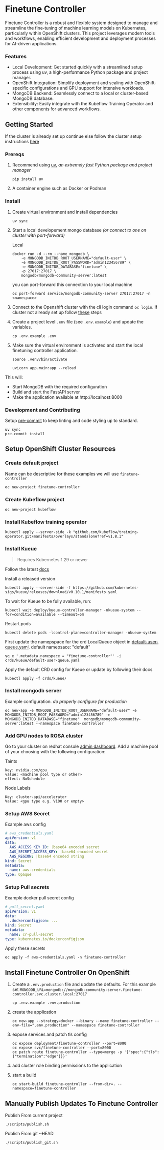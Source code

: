 # Finetune Controller

Finetune Controller is a robust and flexible system designed to manage and streamline the fine-tuning of machine learning models on Kubernetes, particularly within OpenShift clusters. This project leverages modern tools and workflows, enabling efficient development and deployment processes for AI-driven applications.

### Features
- Local Development: Get started quickly with a streamlined setup process using uv, a high-performance Python package and project manager.
- OpenShift Integration: Simplify deployment and scaling with OpenShift-specific configurations and GPU support for intensive workloads.
- MongoDB Backend: Seamlessly connect to a local or cluster-based MongoDB database.
- Extensibility: Easily integrate with the Kubeflow Training Operator and other components for advanced workflows.

## Getting Started

If the cluster is already set up continue else follow the cluster setup instructions [here](#setup-openshift-cluster)
### Prereqs
1. Recommend using [uv](https://github.com/astral-sh/uv), *an extremely fast Python package and project manager*

    ```shell
    pip install uv
    ```
2. A container engine such as Docker or Podman

<!-- ## Quick Setup using Compose

1. Start the application using Docker Compose
    ```shell
    docker compose up -d
    ```

This will:
- Start MongoDB with the required configuration
- Build and start the FastAPI server
- Make the application available at http://localhost:8000

To view logs of the controller:
```shell
docker compose logs controller -f
```

To stop the application:
```shell
docker compose down
``` -->


### Install
1. Create virtual environment and install dependencies
    ```shell
    uv sync
    ```

2. Start a local developement mongo database *(or connect to one on cluster with port-forward)*

    Local
    ```shell
    docker run -d --rm --name mongodb \
        -e MONGODB_INITDB_ROOT_USERNAME="default-user" \
        -e MONGODB_INITDB_ROOT_PASSWORD="admin123456789" \
        -e MONGODB_INITDB_DATABASE="finetune" \
        -p 27017:27017 \
        mongodb/mongodb-community-server:latest
    ```

    you can port-forward this connection to your local machine
    ```shell
    oc port-forward service/mongodb-community-server 27017:27017 -n <namespace>
    ```

3. Connect to the Openshift cluster with the cli login command `oc login`. If cluster not already set up follow [these](#setup-openshift-cluster) steps

4. Create a project level `.env` file (see `.env.example`) and update the variables.
    ```shell
    cp .env.example .env
    ```

5. Make sure the virtual environment is activated and start the local finetuning controller application.
    ```shell
    source .venv/bin/activate

    uvicorn app.main:app --reload
    ```

This will:
- Start MongoDB with the required configuration
- Build and start the FastAPI server
- Make the application available at http://localhost:8000

### Development and Contributing
Setup [pre-commit](https://pre-commit.com/#install) to keep linting and code styling up to standard.
```shell
uv sync
pre-commit install
```

## Setup OpenShift Cluster Resources

### Create default project
Name can be descriptive for these examples we will use `finetune-controller`
```shell
oc new-project finetune-controller
```

### Create Kubeflow project
```shell
oc new-project kubeflow
```

### Install Kubeflow training operator
<!-- ```shell
kubectl apply -k "github.com/kubeflow/training-operator/manifests/overlays/standalone"
``` -->
```shell
kubectl apply --server-side -k "github.com/kubeflow/training-operator.git/manifests/overlays/standalone?ref=v1.8.1"
```

### Install Kueue
> Requires Kubernetes 1.29 or newer

Follow the latest [docs](https://kueue.sigs.k8s.io/docs/installation/)

Install a released version
```shell
kubectl apply --server-side -f https://github.com/kubernetes-sigs/kueue/releases/download/v0.10.1/manifests.yaml
```

To wait for Kueue to be fully available, run:
```shell
kubectl wait deploy/kueue-controller-manager -nkueue-system --for=condition=available --timeout=5m
```

Restart pods
```shell
kubectl delete pods -lcontrol-plane=controller-manager -nkueue-system
```

First update the namepspace for the crd LocalQueue object in [default-user-queue.yaml](/crds/kueue/default-user-queue.yaml). default namepsace: "default"
```shell
yq e '.metadata.namespace = "finetune-controller"' -i crds/kueue/default-user-queue.yaml
```

Apply the default CRD config for Kueue or update by following their docs
```shell
kubectl apply -f crds/kueue/
```

### Install mongodb server

Example configuration. *do properly configure for production*
```shell
oc new-app -e MONGODB_INITDB_ROOT_USERNAME="default-user" -e MONGODB_INITDB_ROOT_PASSWORD="admin123456789" -e MONGODB_INITDB_DATABASE="finetune"  mongodb/mongodb-community-server:latest --namespace finetune-controller
```

<!-- ### Install Kubeflow pipelines
> reference [here](https://www.kubeflow.org/docs/components/pipelines/operator-guides/installation/).

```shell
export PIPELINE_VERSION=2.3.0
kubectl apply -k "github.com/kubeflow/pipelines/manifests/kustomize/cluster-scoped-resources?ref=$PIPELINE_VERSION"
kubectl wait --for condition=established --timeout=60s crd/applications.app.k8s.io
kubectl apply -k "github.com/kubeflow/pipelines/manifests/kustomize/env/platform-agnostic?ref=$PIPELINE_VERSION"
```

update the pipeline ui to disable gke metadata due to bug [here](https://github.com/kubeflow/pipelines/issues/11247)
```shell
oc set env deployment/ml-pipeline-ui DISABLE_GKE_METADATA=true
``` -->

### Add GPU nodes to ROSA cluster
Go to your cluster on redhat console [admin dashboard](https://console.redhat.com/openshift/cluster-list). Add a machine pool of your choosing with the following configuration:

Taints
```
key: nvidia.com/gpu
value: <machine pool type or other>
effect: NoSchedule
```

Node Labels
```
Key: cluster-api/accelerator
Value: <gpu type e.g. V100 or empty>
```

### Setup AWS Secret

Example aws config
```yaml
# aws_credentials.yaml
apiVersion: v1
data:
  AWS_ACCESS_KEY_ID: |base64 encoded secret
  AWS_SECRET_ACCESS_KEY: |base64 encoded secret
  AWS_REGION: |base64 encoded string
kind: Secret
metadata:
  name: aws-credentials
type: Opaque

```

### Setup Pull secrets

Example docker pull secret config
```yaml
# pull_secret.yaml
apiVersion: v1
data:
  .dockerconfigjson: ...
kind: Secret
metadata:
  name: cr-pull-secret
type: kubernetes.io/dockerconfigjson

```

Apply these secrets
```shell
oc apply -f aws-credentials.yaml -n finetune-controller
```

## Install Finetune Controller On OpenShift

1. Create a `.env.production` file and update the defaults. For this example set `MONGODB_URL=mongodb://mongodb-community-server.finetune-controller.svc.cluster.local:27017`
    ```shell
    cp .env.example .env.production
    ```

2. create the application
    ```shell
    oc new-app --strategy=docker --binary --name finetune-controller --env-file=".env.production" --namespace finetune-controller
    ```

3. expose services and patch tls config
    ```shell
    oc expose deployment/finetune-controller --port=8000
    oc expose svc/finetune-controller --port=8000
    oc patch route finetune-controller --type=merge -p '{"spec":{"tls":{"termination":"edge"}}}'
    ```

4. add cluster role binding permissions to the application

5. start a build
    ```shell
    oc start-build finetune-controller --from-dir=. --namespace=finetune-controller
    ```

## Manually Publish Updates To Finetune Controller
Publish From current project
```shell
./scripts/publish.sh
```
Publish From git ~HEAD
```shell
./scripts/publish_git.sh
```

